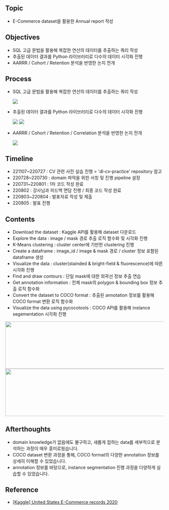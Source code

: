 ####
## Topic
- E-Commerce dataset을 활용한 Annual report 작성
####
## Objectives
- SQL 고급 문법을 활용해 복잡한 연산의 데이터를 추출하는 쿼리 작성
- 추출된 데이터 결과를 Python 라이브러리로 다수의 데이터 시각화 진행
- AARRR / Cohort / Retention 분석을 반영한 논지 전개
####
## Process
- SQL 고급 문법을 활용해 복잡한 연산의 데이터를 추출하는 쿼리 작성
     <div align="left"><img src="https://img.shields.io/badge/[ MySQL ]-JOIN / GROUP BY / Pivot Table / SubQuery / Window Function-4479A1"/><br>  

- 추출된 데이터 결과를 Python 라이브러리로 다수의 데이터 시각화 진행

     <div align="left"><img src="https://img.shields.io/badge/[ Python ]-pandas / matplotlib / seaborn-3776AB"/>
     <img src="https://img.shields.io/badge/[ Data Visualization ]-catplot / histplot / lineplot / heatmap / pie-3776AB"/> 

- AARRR / Cohort / Retention / Correlation 분석을 반영한 논지 전개

     <div align="left"><img src="https://img.shields.io/badge/[ Analysis ]-Classic Retention / Rolling Retention / Correlation-darkgreen"/><br>
####
## Timeline
- 221107~220727 : CV 관련 사전 실습 진행 > 'dl-cv-practice' repository 참고
- 220728~220730 : domain 파악을 위한 서칭 및 진행 pipeline 설정
- 220731~220801 : 1차 코드 작성 완료
- 220802 : 강사님과 피드백 면담 진행 / 최종 코드 작성 완료
- 220803~220804 : 발표자료 작성 및 제출
- 220805 : 발표 진행
####
## Contents
- Download the dataset : Kaggle API를 활용해 dataset 다운로드
- Explore the data : image / mask 경로 추출 로직 함수화 및 시각화 진행
- K-Means clustering : cluster center에 기반한 clustering 진행
- Create a dataframe : image_id / image & mask 경로 / cluster 정보 포함된 dataframe 생성
- Visualize the data : cluster(stainded & bright-field & fluorescence)에 따른 시각화 진행
- Find and draw contours : 단일 mask에 대한 외곽선 정보 추출 연습
- Get annotation information : 전체 mask의 polygon & bounding box 정보 추출 로직 함수화
- Convert the dataset to COCO format : 추출된 annotation 정보를 활용해 COCO format 변환 로직 함수화
- Visualize the data using pycocotools : COCO API를 활용해 instance segementation 시각화 진행
<img src="https://user-images.githubusercontent.com/109773795/183776882-572ee620-287c-4867-8b63-01ac0c32370c.png" width="950" height="150"/>
<img src="https://user-images.githubusercontent.com/109773795/183776651-838bf36e-336c-4bb2-86e0-2031f8f1a663.png" width="950" height="150"/>

####
## Afterthoughts
- domain knowledge가 없음에도 불구하고, 새롭게 접하는 data를 세부적으로 분석하는 과정이 매우 흥미로웠습니다.
- COCO dataset 변환 과정을 통해, COCO format의 다양한 annotation 정보를 상세히 이해할 수 있었습니다.
- annotation 정보를 바탕으로, instance segmentation 진행 과정을 다양하게 실습할 수 있었습니다.
####
## Reference
- [[Kaggle] United States E-Commerce records 2020](https://www.kaggle.com/datasets/ammaraahmad/us-ecommerce-record-2020)
####
